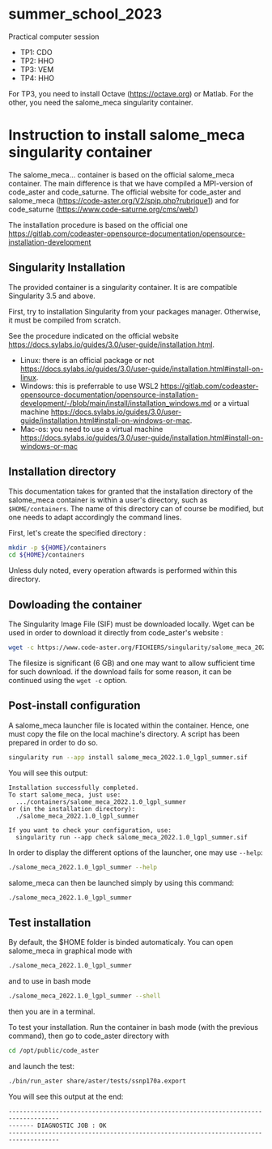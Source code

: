 # summer_school_2023
Practical computer session

- TP1: CDO
- TP2: HHO
- TP3: VEM
- TP4: HHO

For TP3, you need to install Octave (https://octave.org) or Matlab. For the other, you need the salome_meca singularity container.

# Instruction to install salome_meca singularity container
The salome_meca... container is based on the official salome_meca container. The main difference is that we have compiled a MPI-version of code_aster and code_saturne. The official website for code_aster and salome_meca (https://code-aster.org/V2/spip.php?rubrique1) and for code_saturne (https://www.code-saturne.org/cms/web/)

The installation procedure is based on the official one https://gitlab.com/codeaster-opensource-documentation/opensource-installation-development

## Singularity Installation

The provided container is a singularity container. It is are compatible
Singularity 3.5 and above.

First, try to installation Singularity from your packages manager.
Otherwise, it must be compiled from scratch.

See the procedure indicated on the official website https://docs.sylabs.io/guides/3.0/user-guide/installation.html. 
- Linux: there is an official package or not https://docs.sylabs.io/guides/3.0/user-guide/installation.html#install-on-linux. 
- Windows: this is preferrable to use WSL2 https://gitlab.com/codeaster-opensource-documentation/opensource-installation-development/-/blob/main/install/installation_windows.md or a virtual machine https://docs.sylabs.io/guides/3.0/user-guide/installation.html#install-on-windows-or-mac.
- Mac-os: you need to use a virtual machine https://docs.sylabs.io/guides/3.0/user-guide/installation.html#install-on-windows-or-mac

## Installation directory

This documentation takes for granted that the installation directory of
the salome_meca container is within a user's directory, such as
`$HOME/containers`. The name of this directory can of
course be modified, but one needs to adapt accordingly the command
lines.

First, let's create the specified directory :

```bash
mkdir -p ${HOME}/containers
cd ${HOME}/containers
```

Unless duly noted, every operation aftwards is performed within this
directory.

## Dowloading the container

The Singularity Image File (SIF) must be downloaded locally. Wget can be
used in order to download it directly from code_aster's website :

```bash
wget -c https://www.code-aster.org/FICHIERS/singularity/salome_meca_2022.1.0_lgpl_summer.sif
```

The filesize is significant (6 GB) and one may want to allow sufficient
time for such download. if the download fails for some reason, it can be
continued using the `wget -c` option.

## Post-install configuration

A salome_meca launcher file is located within the container. Hence, one
must copy the file on the local machine's directory. A script has been
prepared in order to do so.

```bash
singularity run --app install salome_meca_2022.1.0_lgpl_summer.sif
```

You will see this output:

```none
Installation successfully completed.
To start salome_meca, just use:
  .../containers/salome_meca_2022.1.0_lgpl_summer
or (in the installation directory):
  ./salome_meca_2022.1.0_lgpl_summer

If you want to check your configuration, use:
  singularity run --app check salome_meca_2022.1.0_lgpl_summer.sif
```

In order to display the different options of the launcher, one may use
`--help`:

```bash
./salome_meca_2022.1.0_lgpl_summer --help
```

salome_meca can then be launched simply by using this command:

```bash
./salome_meca_2022.1.0_lgpl_summer
```
## Test installation
By default, the $HOME folder is binded automaticaly. You can open salome_meca in graphical mode with

```bash
./salome_meca_2022.1.0_lgpl_summer
```

and to use in bash mode
```bash
./salome_meca_2022.1.0_lgpl_summer --shell
```

then you are in a terminal. 

To test your installation. Run the container in bash mode (with the previous command), then go to code_aster directory with 

```bash
cd /opt/public/code_aster
```
and launch the test:

```bash
./bin/run_aster share/aster/tests/ssnp170a.export
```
You will see this output at the end:

```none
------------------------------------------------------------------------------------
------- DIAGNOSTIC JOB : OK
------------------------------------------------------------------------------------
```
